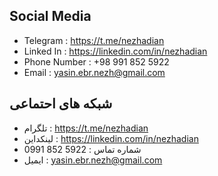 ## Social Media
- Telegram : https://t.me/nezhadian
- Linked In : https://linkedin.com/in/nezhadian
- Phone Number : +98 991 852 5922
- Email : yasin.ebr.nezh@gmail.com

## شبکه های احتماعی 
- تلگرام : https://t.me/nezhadian
- لینکداین : https://linkedin.com/in/nezhadian
- شماره تماس : 0991&nbsp;852&nbsp;5922
- ایمیل : yasin.ebr.nezh@gmail.com


